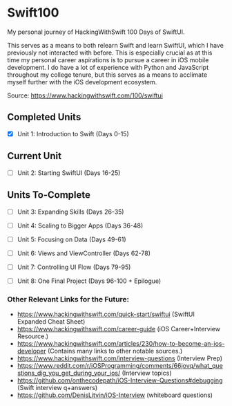 # Swift100
My personal journey of HackingWithSwift 100 Days of SwiftUI.

This serves as a means to both relearn Swift and learn SwiftUI, which I have previously not interacted with before. This is especially crucial as at this time my personal career aspirations is to pursue a career in iOS mobile development. I do have a lot of experience with Python and JavaScript throughout my college tenure, but this serves as a means to acclimate myself further with the iOS development ecosystem.

Source: https://www.hackingwithswift.com/100/swiftui

## Completed Units
- [x] Unit 1: Introduction to Swift (Days 0-15)

## Current Unit
- [ ] Unit 2: Starting SwiftUI (Days 16-25)

## Units To-Complete
- [ ] Unit 3: Expanding Skills (Days 26-35)
- [ ] Unit 4: Scaling to Bigger Apps (Days 36-48)
- [ ] Unit 5: Focusing on Data (Days 49-61)
- [ ] Unit 6: Views and ViewController (Days 62-78)
- [ ] Unit 7: Controlling UI Flow (Days 79-95)
- [ ] Unit 8: One Final Project (Days 96-100 + Epilogue)



### Other Relevant Links for the Future:
  * https://www.hackingwithswift.com/quick-start/swiftui (SwiftUI Expanded Cheat Sheet)
  * https://www.hackingwithswift.com/career-guide (iOS Career+Interview Resource.)
  * https://www.hackingwithswift.com/articles/230/how-to-become-an-ios-developer (Contains many links to other notable sources.)
  * https://www.hackingwithswift.com/interview-questions (Interview Prep)
  * https://www.reddit.com/r/iOSProgramming/comments/66jovq/what_questions_dig_you_get_during_your_ios/ (Interview topics)
  * https://github.com/onthecodepath/iOS-Interview-Questions#debugging (Swift interview q+answers)
  * https://github.com/DenisLitvin/iOS-Interview (whiteboard questions)
